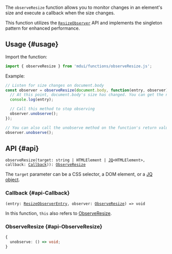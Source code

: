The `observeResize` function allows you to monitor changes in an element's size and execute a callback when the size changes.

This function utilizes the [`ResizeObserver`](https://developer.mozilla.org/zh-CN/docs/Web/API/ResizeObserver) API and implements the singleton pattern for enhanced performance.

## Usage {#usage}

Import the function:

```js
import { observeResize } from 'mdui/functions/observeResize.js';
```

Example:

```js
// Listen for size changes on document.body
const observer = observeResize(document.body, function(entry, observer) {
  // At this point, document.body's size has changed. You can get the new size from entry.
  console.log(entry);

  // Call this method to stop observing
  observer.unobserve();
});

// You can also call the unobserve method on the function's return value to stop observing
observer.unobserve();
```

## API {#api}

<pre><code class="nohighlight">observeResize(target: string | HTMLElement | <a href="/en/docs/2/functions/jq">JQ</a>&lt;HTMLElement&gt;, callback: <a href="#api-callback">Callback</a>)): <a href="#api-ObserveResize">ObserveResize</a></code></pre>

The `target` parameter can be a CSS selector, a DOM element, or a <a href="/en/docs/2/functions/jq">JQ object</a>.

### Callback {#api-Callback}

<pre><code class="nohighlight">(entry: <a href="https://developer.mozilla.org/zh-CN/docs/Web/API/ResizeObserverEntry" target="_blank" rel="noopener nofollow">ResizeObserverEntry</a>, observer: <a href="#api-ObserveResize">ObserveResize</a>) => void</code></pre>

In this function, `this` also refers to [ObserveResize](#api-ObserveResize).

### ObserveResize {#api-ObserveResize}

```ts
{
  unobserve: () => void;
}
```
